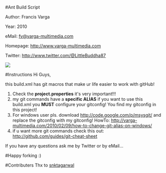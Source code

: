 #Ant Build Script

Author: Francis Varga

Year: 2010

eMail: <fv@varga-multimedia.com>

Homepage: <http://www.varga-multimedia.com>

Twitter: <http://www.twitter.com/@LittleBuddha87>

![](http://ktown.kde.org/~zrusin/git/git-cheat-sheet-medium.png)


#Instructions
Hi Guys,

this build.xml has git macros that make ur life easier to work with gitHub!

1. Check the __project.properties__ it's very important!!!
2. my git commands have a __specific ALIAS__ if you want to use this build.xml you __MUST__ configure your gitconfig!
You find my gitconfig in this project!
3. For windows user pls. download <http://code.google.com/p/msysgit/> and replace the gitconfig with my gitconfig!
HowTo: <http://varga-multimedia.com/2010/02/09/how-to-change-git-alias-on-windows/>
4. if u want more git commands check this out: <http://github.com/guides/git-cheat-sheet>

If you have any questions ask me by Twitter or by eMail...

#Happy forking :)

#Contributers
Thx to [snktagarwal](https://github.com/snktagarwal/ant-git-macros)
